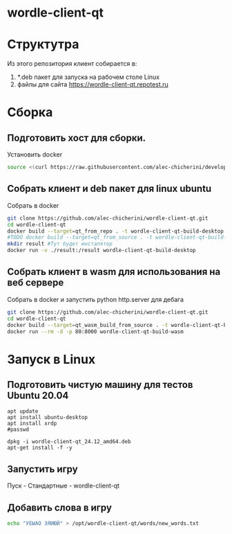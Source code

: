 # wordle-client-qt

# Структутра
Из этого репозитория клиент собирается в:
1. *.deb пакет для запуска на рабочем столе Linux 
2. файлы для сайта https://wordle-client-qt.repotest.ru

# Сборка
<!--Подготовить хост-->
## Подготовить хост для сборки.

Установить docker 
```bash
source <(curl https://raw.githubusercontent.com/alec-chicherini/development-scripts/refs/heads/main/docker/install_docker.sh)
```

<!--Собрать клиент и deb пакет для linux-->
## Собрать клиент и deb пакет для linux ubuntu
Собрать в docker
```bash
git clone https://github.com/alec-chicherini/wordle-client-qt.git
cd wordle-client-qt
docker build --target=qt_from_repo . -t wordle-client-qt-build-desktop
#TODO docker build --target=qt_from_source . -t wordle-client-qt-build-desktop #другая опция собрать Qt из исходников.
mkdir result #Тут будет инсталятор 
docker run -v ./result:/result wordle-client-qt-build-desktop
```

<!--Собрать клиент wasm и запустить для дебага-->
## Собрать клиент в wasm для использования на веб сервере
Собрать в docker и запустить python http.server для дебага
```bash
git clone https://github.com/alec-chicherini/wordle-client-qt.git
cd wordle-client-qt
docker build --target=qt_wasm_build_from_source . -t wordle-client-qt-build-wasm
docker run --rm -d -p 80:8000 wordle-client-qt-build-wasm
```

# Запуск в Linux
## Подготовить чистую машину для тестов Ubuntu 20.04
```
apt update
apt install ubuntu-desktop
apt install xrdp
#passwd

dpkg -i wordle-client-qt_24.12_amd64.deb
apt-get install -f -y
```
## Запустить игру
Пуск - Стандартные - wordle-client-qt
 
## Добавить слова в игру
```bash
echo "УЕЫАО ЭЯИЮЙ" > /opt/wordle-client-qt/words/new_words.txt
``` 